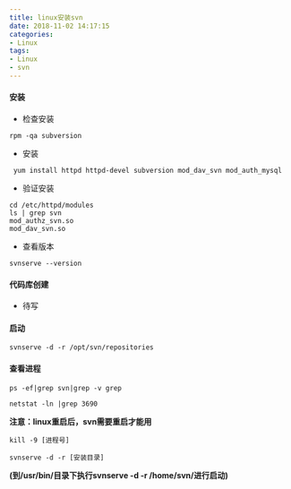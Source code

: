 ```yaml
---
title: linux安装svn
date: 2018-11-02 14:17:15
categories:
- Linux
tags:
- Linux
- svn
---
```

#### 安装
- 检查安装
```
rpm -qa subversion
```

- 安装
```
 yum install httpd httpd-devel subversion mod_dav_svn mod_auth_mysql
```

- 验证安装
```
cd /etc/httpd/modules
ls | grep svn
mod_authz_svn.so
mod_dav_svn.so
```

- 查看版本
```
svnserve --version
```

#### 代码库创建
- 待写

#### 启动
```
svnserve -d -r /opt/svn/repositories
```

#### 查看进程
```
ps -ef|grep svn|grep -v grep

netstat -ln |grep 3690
```

**注意：linux重启后，svn需要重启才能用**
```
kill -9 [进程号]

svnserve -d -r [安装目录]  
```
**(到/usr/bin/目录下执行svnserve -d -r /home/svn/进行启动)**
